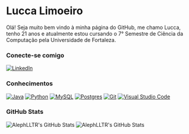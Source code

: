 # Lucca Limoeiro 

Olá! Seja muito bem vindo à minha página do GitHub, me chamo Lucca, tenho 21 anos e atualmente estou cursando o 7° Semestre de Ciência da Computação pela Universidade de Fortaleza.

### Conecte-se comigo

[![LinkedIn](https://custom-icon-badges.demolab.com/badge/LinkedIn-0A66C2?logo=linkedin-white&logoColor=fff)](https://www.linkedin.com/in/lucca-limoeiro-13b30b231/)

### Conhecimentos

[![Java](https://img.shields.io/badge/Java-%23ED8B00.svg?logo=openjdk&logoColor=white)](#)
[![Python](https://img.shields.io/badge/Python-3776AB?logo=python&logoColor=fff)](#)
[![MySQL](https://img.shields.io/badge/MySQL-4479A1?logo=mysql&logoColor=fff)](#)
[![Postgres](https://img.shields.io/badge/Postgres-%23316192.svg?logo=postgresql&logoColor=white)](#)
[![Git](https://img.shields.io/badge/Git-F05032?logo=git&logoColor=fff)](#)
[![Visual Studio Code](https://custom-icon-badges.demolab.com/badge/Visual%20Studio%20Code-0078d7.svg?logo=vsc&logoColor=white)](#)

### GitHub Stats

<img src="https://github-readme-stats.vercel.app/api?username=AlephLLTR&theme=nightowl&show_icons=true&hide_border=false&count_private=true" alt="AlephLLTR's GitHub Stats" /> <img src="https://github-readme-stats.vercel.app/api/top-langs/?username=AlephLLTR&theme=nightowl&show_icons=true&hide_border=false&layout=compact" alt="AlephLLTR's GitHub Stats" />


